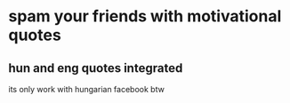# spam your friends with motivational quotes

## hun and eng quotes integrated

its only work with hungarian facebook btw
